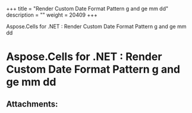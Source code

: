 +++
title = "Render Custom Date Format Pattern g and ge mm dd" 
description = "" 
weight = 20409 
+++

Aspose.Cells for .NET : Render Custom Date Format Pattern g and ge mm dd  

# Aspose.Cells for .NET : Render Custom Date Format Pattern g and ge mm dd




## Attachments:


